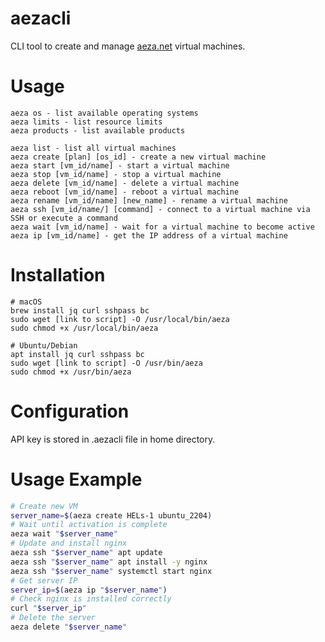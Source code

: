 # aezacli

CLI tool to create and manage [aeza.net](https://aeza.net/?ref=397668) virtual machines.

# Usage

```
aeza os - list available operating systems
aeza limits - list resource limits
aeza products - list available products

aeza list - list all virtual machines
aeza create [plan] [os_id] - create a new virtual machine
aeza start [vm_id/name] - start a virtual machine
aeza stop [vm_id/name] - stop a virtual machine
aeza delete [vm_id/name] - delete a virtual machine
aeza reboot [vm_id/name] - reboot a virtual machine
aeza rename [vm_id/name] [new_name] - rename a virtual machine
aeza ssh [vm_id/name/] [command] - connect to a virtual machine via SSH or execute a command
aeza wait [vm_id/name] - wait for a virtual machine to become active
aeza ip [vm_id/name] - get the IP address of a virtual machine
```

# Installation

```shell
# macOS
brew install jq curl sshpass bc
sudo wget [link to script] -O /usr/local/bin/aeza
sudo chmod +x /usr/local/bin/aeza

# Ubuntu/Debian
apt install jq curl sshpass bc
sudo wget [link to script] -O /usr/bin/aeza
sudo chmod +x /usr/bin/aeza
```

# Configuration

API key is stored in .aezacli file in home directory.

# Usage Example

```bash
# Create new VM
server_name=$(aeza create HELs-1 ubuntu_2204)
# Wait until activation is complete
aeza wait "$server_name"
# Update and install nginx
aeza ssh "$server_name" apt update
aeza ssh "$server_name" apt install -y nginx
aeza ssh "$server_name" systemctl start nginx
# Get server IP
server_ip=$(aeza ip "$server_name")
# Check nginx is installed correctly
curl "$server_ip"
# Delete the server
aeza delete "$server_name"
```